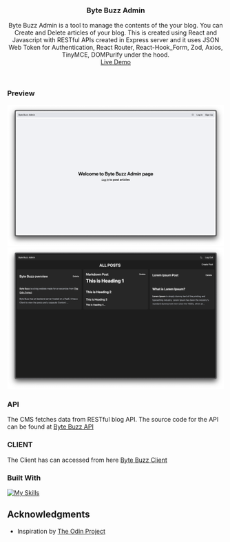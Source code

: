<h3 align="center">Byte Buzz Admin</h3>

  <p align="center">
    Byte Buzz Admin is a tool to manage the contents of the your blog. You can Create and Delete articles of your blog. This is created using React and Javascript with RESTful APIs created in Express server and it uses JSON Web Token for Authentication, React Router, React-Hook_Form, Zod, Axios, TinyMCE, DOMPurify under the hood.
    <br />
    <a href="" target="_blank">Live Demo</a>
  </p>
</div>
<br>

<!-- ABOUT THE PROJECT -->

### Preview

<div align="center">
 <img src="./public/preview.png">
 <img src="./public/preview2.png">
</div>

### API

The CMS fetches data from RESTful blog API. The source code for the API can be found at <a href="https://github.com/notsanta20/byte_buzz_api" target="_blank">Byte Buzz API</a>

### CLIENT

The Client has can accessed from here <a href="https://github.com/notsanta20/byte_buzz_client" target="_blank">Byte Buzz Client</a>

### Built With

[![My Skills](https://skillicons.dev/icons?i=html,css,javascript,react,tailwindcss,vite)](https://skillicons.dev)

<!-- ACKNOWLEDGMENTS -->

## Acknowledgments

- Inspiration by <a href="https://www.theodinproject.com/lessons/node-path-nodejs-blog-api" target="_blank">The Odin Project</a>
